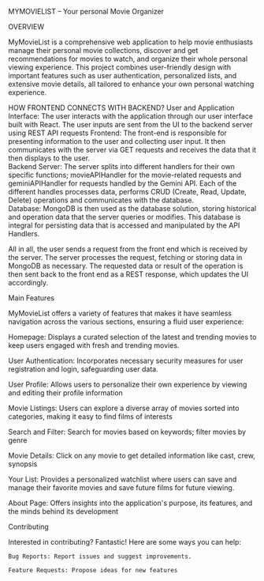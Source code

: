 MYMOVIELIST – Your personal Movie Organizer 

 
OVERVIEW  

MyMovieList is a comprehensive web application to help movie enthusiasts manage their personal movie collections, discover and get recommendations for movies to watch, and organize their whole personal viewing experience. This project combines user-friendly design with important features such as user authentication, personalized lists, and extensive movie details, all tailored to enhance your own personal watching experience.  


HOW FRONTEND CONNECTS WITH BACKEND? 
User and Application Interface: The user interacts with the application through our user interface built with React. The user inputs are sent from the UI to the backend server using REST API requests 
Frontend: The front-end is responsible for presenting information to the user and collecting user input. It then communicates with the server via GET requests and receives the data that it then displays to the user.  
Backend Server: The server splits into different handlers for their own specific functions; movieAPIHandler for the movie-related requests and geminiAPIHandler for requests handled by the Gemini API. Each of the different handles processes data, performs CRUD (Create, Read, Update, Delete) operations and communicates with the database.  
Database: MongoDB is then used as the database solution, storing historical and operation data that the server queries or modifies. This database is integral for persisting data that is accessed and manipulated by the API Handlers.  

All in all, the user sends a request from the front end which is received by the server. The server processes the request, fetching or storing data in MongoDB as necessary. The requested data or result of the operation is then sent back to the front end as a REST response, which updates the UI accordingly.  


Main Features 

MyMovieList offers a variety of features that makes it have seamless navigation across the various sections, ensuring a fluid user experience:  

Homepage: Displays a curated selection of the latest and trending movies to keep users engaged with fresh and trending movies.  

User Authentication: Incorporates necessary security measures for user registration and login, safeguarding user data.  

User Profile: Allows users to personalize their own experience by viewing and editing their profile information  

Movie Listings: Users can explore a diverse array of movies sorted into categories, making it easy to find films of interests  

Search and Filter: Search for movies based on keywords; filter movies by genre 

Movie Details: Click on any movie to get detailed information like cast, crew, synopsis 

Your List: Provides a personalized watchlist where users can save and manage their favorite movies and save future films for future viewing.  

About Page: Offers insights into the application's purpose, its features, and the minds behind its development  

Contributing 

Interested in contributing? Fantastic! Here are some ways you can help:  

	Bug Reports: Report issues and suggest improvements.  

	Feature Requests: Propose ideas for new features 

	 

 
